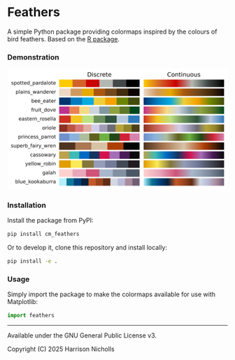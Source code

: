 # Feathers

A simple Python package providing colormaps inspired by the colours of bird feathers.
Based on the [R package](https://github.com/shandiya/feathers).

### Demonstration
![Image demonstrating the Feathers colormaps](docs/assets/feathers.svg)

### Installation
Install the package from PyPI:
```bash
pip install cm_feathers
```

Or to develop it, clone this repository and install locally:
```bash
pip install -e .
```

### Usage
Simply import the package to make the colormaps available for use with Matplotlib:
```python
import feathers
```
-----------------------------
Available under the GNU General Public License v3.
   
Copyright (C) 2025 Harrison Nicholls